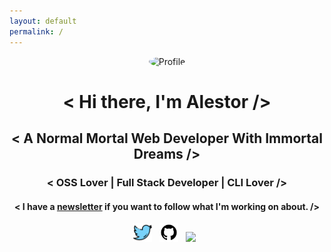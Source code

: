 ```yaml
---
layout: default
permalink: /
---
```

<p align="center">
<img src="https://avatars1.githubusercontent.com/u/51041424?s=460&v=4" alt="Profile"
style="border-radius: 50%;" title="Profile Pic" width="200" height="200" />
</p>
<h1 align="center"> < Hi there, I'm Alestor /> </h1>
<h2 align="center"> < A Normal Mortal Web Developer With Immortal Dreams /> </h2>
<h3 align="center"> < OSS Lover | Full Stack Developer | CLI Lover /> </h3>
<h4 align="center"> < I have a <a href="/newsletter" target="_blank">newsletter</a>   if you want to follow what I'm working on about. /> </h4>
<p align="center">
<a href="https://twitter.com/alestor123" target="_blank"><img height="30"  src="https://github.com/alestor123/alestor123/raw/master/assets/twitter.png"/></a>&nbsp;&nbsp;
<a href="https://github.com/alestor123" target="_blank" ><img height="30" src="https://raw.githubusercontent.com/Automattic/social-logos/master/svg-min/github.svg"/></a>&nbsp;&nbsp;
<a href="/blog" target="_blank" ><img height="30"  src="https://img.icons8.com/plasticine/2x/pencil.png"/></a>&nbsp;&nbsp;
</p>
